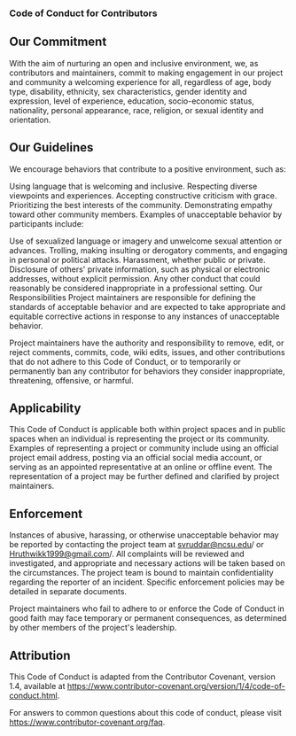 ### Code of Conduct for Contributors
## Our Commitment
With the aim of nurturing an open and inclusive environment, we, as contributors and maintainers, commit to making engagement in our project and community a welcoming experience for all, regardless of age, body type, disability, ethnicity, sex characteristics, gender identity and expression, level of experience, education, socio-economic status, nationality, personal appearance, race, religion, or sexual identity and orientation.

## Our Guidelines
We encourage behaviors that contribute to a positive environment, such as:

Using language that is welcoming and inclusive.
Respecting diverse viewpoints and experiences.
Accepting constructive criticism with grace.
Prioritizing the best interests of the community.
Demonstrating empathy toward other community members.
Examples of unacceptable behavior by participants include:

Use of sexualized language or imagery and unwelcome sexual attention or advances.
Trolling, making insulting or derogatory comments, and engaging in personal or political attacks.
Harassment, whether public or private.
Disclosure of others' private information, such as physical or electronic addresses, without explicit permission.
Any other conduct that could reasonably be considered inappropriate in a professional setting.
Our Responsibilities
Project maintainers are responsible for defining the standards of acceptable behavior and are expected to take appropriate and equitable corrective actions in response to any instances of unacceptable behavior.

Project maintainers have the authority and responsibility to remove, edit, or reject comments, commits, code, wiki edits, issues, and other contributions that do not adhere to this Code of Conduct, or to temporarily or permanently ban any contributor for behaviors they consider inappropriate, threatening, offensive, or harmful.

## Applicability
This Code of Conduct is applicable both within project spaces and in public spaces when an individual is representing the project or its community. Examples of representing a project or community include using an official project email address, posting via an official social media account, or serving as an appointed representative at an online or offline event. The representation of a project may be further defined and clarified by project maintainers.

## Enforcement
Instances of abusive, harassing, or otherwise unacceptable behavior may be reported by contacting the project team at svruddar@ncsu.edu/ or Hruthwikk1999@gmail.com/. All complaints will be reviewed and investigated, and appropriate and necessary actions will be taken based on the circumstances. The project team is bound to maintain confidentiality regarding the reporter of an incident. Specific enforcement policies may be detailed in separate documents.

Project maintainers who fail to adhere to or enforce the Code of Conduct in good faith may face temporary or permanent consequences, as determined by other members of the project's leadership.

## Attribution
This Code of Conduct is adapted from the Contributor Covenant, version 1.4, available at https://www.contributor-covenant.org/version/1/4/code-of-conduct.html.

For answers to common questions about this code of conduct, please visit https://www.contributor-covenant.org/faq.
